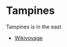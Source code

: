 # Tampines

Tampines is in the east

- [Wikivoyage](https://en.wikivoyage.org/wiki/Singapore/East_Coast)
